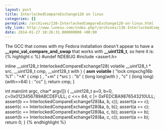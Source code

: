 ```yaml
---
layout: post
title: InterlockedCompareExchange128 on linux
categories: []
permalink: /archives/138-InterlockedCompareExchange128-on-linux.html
s9y_link: http://www.lunesu.com/index.php?/archives/138-InterlockedCompareExchange128-on-linux.html
date: 2014-01-27 10:26:31.000000000 +08:00
---
```

The GCC that comes with my Fedora installation doesn't appear to have a <strong>__sync_val_compare_and_swap</strong> that works with <strong>__uint128_t</strong>, so here it is:<br />
{% highlight c %}
#undef NDEBUG
#include &lt;assert.h>

inline __uint128_t InterlockedCompareExchange128( volatile __uint128_t * src, __uint128_t cmp, __uint128_t with )
{
  __asm__ __volatile__
  (
      "lock cmpxchg16b %1"
      : "+A" ( cmp )
      , "+m" ( *src )
      : "b" ( (long long)with )
      , "c" ( (long long)(with>>64) )
      : "cc"
  );
  return cmp;
}

int main(int argc, char* argv[])
{
  __uint128_t a=0, b=0, c=0x0123456789ABCDEFULL;
  c &lt;&lt;= 64;
  c |= 0xFEDCBA9876543210ULL;
  assert(b == InterlockedCompareExchange128(&a, b, c));
  assert(a == c);
  assert(c == InterlockedCompareExchange128(&a, b, b));
  assert(a == c);
  assert(c == InterlockedCompareExchange128(&a, c, b));
  assert(a == b);
  assert(b == InterlockedCompareExchange128(&a, c, c));
  assert(a == b);
  return 0;
}
{% endhighlight %}
